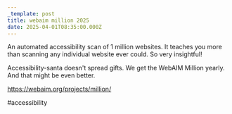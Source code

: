 ```yaml
---
_template: post
title: webaim million 2025
date: 2025-04-01T08:35:00.000Z
---
```

An automated accessibility scan of 1 million websites. It teaches you more than scanning any individual website ever could. So very insightful!

Accessibility-santa doesn't spread gifts. We get the WebAIM Million yearly. And that might be even better.

https://webaim.org/projects/million/

#accessibility
